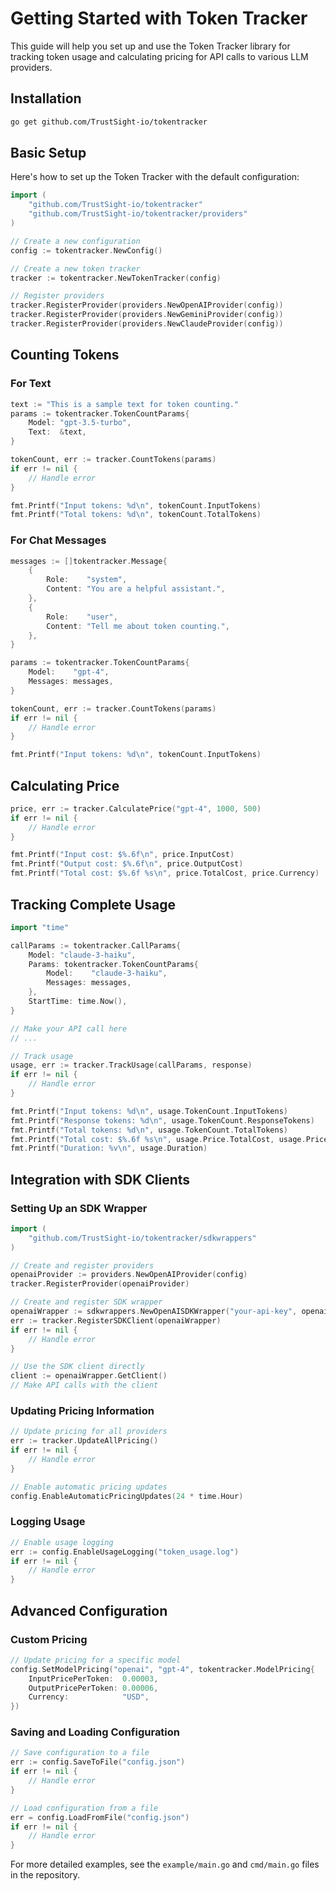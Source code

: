 # Getting Started with Token Tracker

This guide will help you set up and use the Token Tracker library for tracking token usage and calculating pricing for API calls to various LLM providers.

## Installation

```bash
go get github.com/TrustSight-io/tokentracker
```

## Basic Setup

Here's how to set up the Token Tracker with the default configuration:

```go
import (
    "github.com/TrustSight-io/tokentracker"
    "github.com/TrustSight-io/tokentracker/providers"
)

// Create a new configuration
config := tokentracker.NewConfig()

// Create a new token tracker
tracker := tokentracker.NewTokenTracker(config)

// Register providers
tracker.RegisterProvider(providers.NewOpenAIProvider(config))
tracker.RegisterProvider(providers.NewGeminiProvider(config))
tracker.RegisterProvider(providers.NewClaudeProvider(config))
```

## Counting Tokens

### For Text

```go
text := "This is a sample text for token counting."
params := tokentracker.TokenCountParams{
    Model: "gpt-3.5-turbo",
    Text:  &text,
}

tokenCount, err := tracker.CountTokens(params)
if err != nil {
    // Handle error
}

fmt.Printf("Input tokens: %d\n", tokenCount.InputTokens)
fmt.Printf("Total tokens: %d\n", tokenCount.TotalTokens)
```

### For Chat Messages

```go
messages := []tokentracker.Message{
    {
        Role:    "system",
        Content: "You are a helpful assistant.",
    },
    {
        Role:    "user",
        Content: "Tell me about token counting.",
    },
}

params := tokentracker.TokenCountParams{
    Model:    "gpt-4",
    Messages: messages,
}

tokenCount, err := tracker.CountTokens(params)
if err != nil {
    // Handle error
}

fmt.Printf("Input tokens: %d\n", tokenCount.InputTokens)
```

## Calculating Price

```go
price, err := tracker.CalculatePrice("gpt-4", 1000, 500)
if err != nil {
    // Handle error
}

fmt.Printf("Input cost: $%.6f\n", price.InputCost)
fmt.Printf("Output cost: $%.6f\n", price.OutputCost)
fmt.Printf("Total cost: $%.6f %s\n", price.TotalCost, price.Currency)
```

## Tracking Complete Usage

```go
import "time"

callParams := tokentracker.CallParams{
    Model: "claude-3-haiku",
    Params: tokentracker.TokenCountParams{
        Model:    "claude-3-haiku",
        Messages: messages,
    },
    StartTime: time.Now(),
}

// Make your API call here
// ...

// Track usage
usage, err := tracker.TrackUsage(callParams, response)
if err != nil {
    // Handle error
}

fmt.Printf("Input tokens: %d\n", usage.TokenCount.InputTokens)
fmt.Printf("Response tokens: %d\n", usage.TokenCount.ResponseTokens)
fmt.Printf("Total tokens: %d\n", usage.TokenCount.TotalTokens)
fmt.Printf("Total cost: $%.6f %s\n", usage.Price.TotalCost, usage.Price.Currency)
fmt.Printf("Duration: %v\n", usage.Duration)
```

## Integration with SDK Clients

### Setting Up an SDK Wrapper

```go
import (
    "github.com/TrustSight-io/tokentracker/sdkwrappers"
)

// Create and register providers
openaiProvider := providers.NewOpenAIProvider(config)
tracker.RegisterProvider(openaiProvider)

// Create and register SDK wrapper
openaiWrapper := sdkwrappers.NewOpenAISDKWrapper("your-api-key", openaiProvider)
err := tracker.RegisterSDKClient(openaiWrapper)
if err != nil {
    // Handle error
}

// Use the SDK client directly
client := openaiWrapper.GetClient()
// Make API calls with the client
```

### Updating Pricing Information

```go
// Update pricing for all providers
err := tracker.UpdateAllPricing()
if err != nil {
    // Handle error
}

// Enable automatic pricing updates
config.EnableAutomaticPricingUpdates(24 * time.Hour)
```

### Logging Usage

```go
// Enable usage logging
err := config.EnableUsageLogging("token_usage.log")
if err != nil {
    // Handle error
}
```

## Advanced Configuration

### Custom Pricing

```go
// Update pricing for a specific model
config.SetModelPricing("openai", "gpt-4", tokentracker.ModelPricing{
    InputPricePerToken:  0.00003,
    OutputPricePerToken: 0.00006,
    Currency:            "USD",
})
```

### Saving and Loading Configuration

```go
// Save configuration to a file
err := config.SaveToFile("config.json")
if err != nil {
    // Handle error
}

// Load configuration from a file
err = config.LoadFromFile("config.json")
if err != nil {
    // Handle error
}
```

For more detailed examples, see the `example/main.go` and `cmd/main.go` files in the repository.
